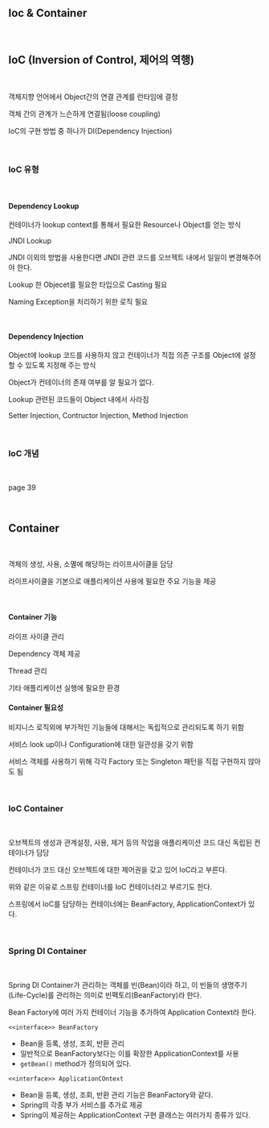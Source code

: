 ## Ioc & Container

<br>

## IoC (Inversion of Control, 제어의 역행)

<br>

객체지향 언어에서 Object간의 연결 관계를 런타임에 결정

객체 간의 관계가 느슨하게 연결됨(loose coupling)

IoC의 구현 방법 중 하나가 DI(Dependency Injection)

<br>

### IoC 유형

<br>

#### Dependency Lookup

컨테이너가 lookup context를 통해서 필요한 Resource나 Object를 얻는 방식

JNDI Lookup

JNDI 이외의 방법을 사용한다면 JNDI 관련 코드를 오브젝트 내에서 일일이 변경해주어야 한다.

Lookup 한 Objecet를 필요한 타입으로 Casting 필요

Naming Exception을 처리하기 위한 로직 필요

<br>

#### Dependency Injection

Object에 lookup 코드를 사용하지 않고 컨테이너가 직접 의존 구조를 Object에 설정할 수 있도록 지정해 주는 방식

Object가 컨테이너의 존재 여부를 알 필요가 없다.

Lookup 관련된 코드들이 Object 내에서 사라짐

Setter Injection, Contructor Injection, Method Injection

<br>

### IoC 개념

<br>

page 39








<br>

## Container

<br>

객체의 생성, 사용, 소멸에 해당하는 라이프사이클을 담당

라이프사이클을 기본으로 애플리케이션 사용에 필요한 주요 기능을 제공

<br>

#### Container 기능

라이프 사이클 관리

Dependency 객체 제공

Thread 관리

기타 애플리케이션 실행에 필요한 환경

#### Container 필요성

비지니스 로직외에 부가적인 기능들에 대해서는 독립적으로 관리되도록 하기 위함

서비스 look up이나 Configuration에 대한 일관성을 갖기 위함

서비스 객체를 사용하기 위해 각각 Factory 또는 Singleton 패턴을 직접 구현하지 않아도 됨

<br>

### IoC Container

<br>

오브젝트의 생성과 관계설정, 사용, 제거 등의 작업을 애플리케이션 코드 대신 독립된 컨테이너가 담당

컨테이너가 코드 대신 오브젝트에 대한 제어권을 갖고 있어 IoC라고 부른다.

위와 같은 이유로 스프링 컨테이너를 IoC 컨테이너라고 부르기도 한다.

스프링에서 IoC를 담당하는 컨테이너에는 BeanFactory, ApplicationContext가 있다.

<br>

### Spring DI Container

<br>

Spring DI Container가 관리하는 객체를 빈(Bean)이라 하고, 이 빈들의 생명주기(Life-Cycle)를 관리하는 의미로 빈팩토리(BeanFactory)라 한다.

Bean Factory에 여러 가지 컨테이너 기능을 추가하여 Application Context라 한다.

`<<interface>> BeanFactory`

- Bean을 등록, 생성, 조회, 반환 관리
- 일반적으로 BeanFactory보다는 이를 확장한 ApplicationContext를 사용
- `getBean()` method가 정의되어 있다.

`<<interface>> ApplicationCOntext`

- Bean을 등록, 생성, 조회, 반환 관리 기능은 BeanFactory와 같다.
- Spring의 각종 부가 서비스를 추가로 제공
- Spring이 제공하는 ApplicationContext 구현 클래스는 여러가지 종류가 있다.